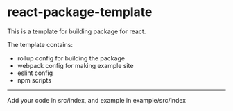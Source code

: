 # react-package-template

This is a template for building package for react.

The template contains:
- rollup config for building the package
- webpack config for making example site
- eslint config
- npm scripts

---

Add your code in src/index, and example in example/src/index
